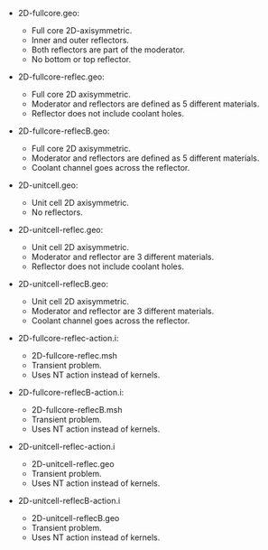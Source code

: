 * 2D-fullcore.geo:
	- Full core 2D-axisymmetric.
	- Inner and outer reflectors.
	- Both reflectors are part of the moderator.
	- No bottom or top reflector.

* 2D-fullcore-reflec.geo:
	- Full core 2D axisymmetric.
	- Moderator and reflectors are defined as 5 different materials.
	- Reflector does not include coolant holes.

* 2D-fullcore-reflecB.geo:
	- Full core 2D axisymmetric.
	- Moderator and reflectors are defined as 5 different materials.
	- Coolant channel goes across the reflector.

* 2D-unitcell.geo:
	- Unit cell 2D axisymmetric.
	- No reflectors.

* 2D-unitcell-reflec.geo:
	- Unit cell 2D axisymmetric.
	- Moderator and reflector are 3 different materials.
	- Reflector does not include coolant holes.

* 2D-unitcell-reflecB.geo:
	- Unit cell 2D axisymmetric.
	- Moderator and reflector are 3 different materials.
	- Coolant channel goes across the reflector.


* 2D-fullcore-reflec-action.i:
	- 2D-fullcore-reflec.msh
	- Transient problem.
	- Uses NT action instead of kernels.

* 2D-fullcore-reflecB-action.i:
	- 2D-fullcore-reflecB.msh
	- Transient problem.
	- Uses NT action instead of kernels.

* 2D-unitcell-reflec-action.i
	- 2D-unitcell-reflec.geo
	- Transient problem.
	- Uses NT action instead of kernels.

* 2D-unitcell-reflecB-action.i
	- 2D-unitcell-reflecB.geo
	- Transient problem.
	- Uses NT action instead of kernels.